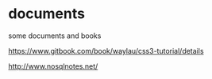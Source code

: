 # documents
some documents and  books 

https://www.gitbook.com/book/waylau/css3-tutorial/details

http://www.nosqlnotes.net/
